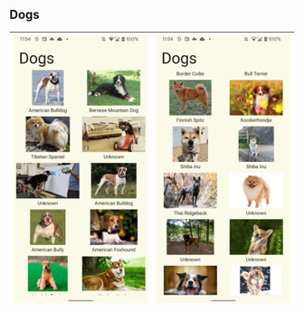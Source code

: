 ## Dogs 

| ![Screenshot 1](https://github.com/encorex32268/DogProject/blob/master/screenshots/screenshot1.png) | ![Screenshot 2](https://github.com/encorex32268/DogProject/blob/master/screenshots/screenshot2.png) |
|---------------------------------------------------------------------------------------------------|---------------------------------------------------------------------------------------------------|


